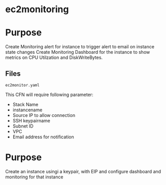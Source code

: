 # ec2monitoring
 # Purpose
Create Monitoring alert for instance to trigger alert to email on instance state changes
Create Monitoring Dashboard for the instance to show metrics on CPU Utilzation and DiskWriteBytes.
## Files
```
ec2monitor.yaml
```
This CFN will require following parameter:
* Stack Name
* instancename
* Source IP to allow connection
* SSH keypairname
* Subnet ID
* VPC
* Email address for notification

# Purpose
Create an instance usingi a keypair, with EIP and configure dashboard and monitoring for that instance


